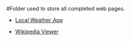#Folder used to store all completed web pages.

* [Local Weather App](https://jbryyan.github.io/FCC/LocalWeather/)

* [Wikipedia Viewer](https://github.com/jbryyan/FCC/tree/master/docs/WikiViewer)
